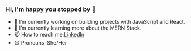 ### Hi, I'm happy you stopped by 👋


<!--
**CeylinBrooks/CeylinBrooks** is a ✨ _special_ ✨ repository because its `README.md` (this file) appears on your GitHub profile.

Here are some ideas to get you started:

- 🔭 I’m currently working on ...
- 🌱 I’m currently learning ...
- 👯 I’m looking to collaborate on ...
- 🤔 I’m looking for help with ...
- 💬 Ask me about ...
- 📫 How to reach me: ...
- 😄 Pronouns: ...
- ⚡ Fun fact: ...
-->

- 🔭 I’m currently working on building projects with JavaScript and React.
- 🌱 I’m currently learning more about the MERN Stack.
- 📫 How to reach me:[LinkedIn](https://www.linkedin.com/in/ceylinbrooks/)
- 😄 Pronouns: She/Her
